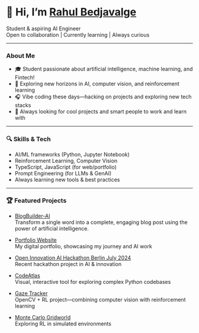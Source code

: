 <!--
## 📊 GitHub Stats

![Rahul's GitHub Stats](https://github-readme-stats.vercel.app/api?username=rahulbedjavalge&show_icons=true&theme=radical)
[![Rahul's GitHub Streak](https://github-readme-streak-stats.herokuapp.com/?user=rahulbedjavalge&theme=radical)](https://git.io/streak-stats)
![Top Langs](https://github-readme-stats.vercel.app/api/top-langs/?username=rahulbedjavalge&layout=compact&theme=radical)
-->

# 👋 Hi, I’m [Rahul Bedjavalge](https://stellar-cv-glow.lovable.app/)

Student & aspiring AI Engineer  
Open to collaboration | Currently learning | Always curious

---

### About Me

- 🎓 Student passionate about artificial intelligence, machine learning, and Fintech!
- 👀 Exploring new horizons in AI, computer vision, and reinforcement learning
-  🎧 Vibe coding these days—hacking on projects and exploring new tech stacks
- 📝 Always looking for cool projects and smart people to work and learn with

---

### 🔍 Skills & Tech

- AI/ML frameworks (Python, Jupyter Notebook)
- Reinforcement Learning, Computer Vision
- TypeScript, JavaScript (for web/portfolio)
- Prompt Engineering (for LLMs & GenAI)
- Always learning new tools & best practices

---

### 🏆 Featured Projects

- [BlogBuilder-AI](https://blogbuilder-ai.vercel.app/)     
 Transform a single word into a complete, engaging blog post using the power of artificial intelligence.

- [Portfolio Website](https://github.com/rahulbedjavalge/portfolio)  
  My digital portfolio, showcasing my journey and AI work

- [Open Innovation AI Hackathon Berlin July 2024](https://github.com/rahulbedjavalge/Open-Innovation-AI-Hackathon-Berlin-July-2024)  
  Recent hackathon project in AI & innovation

- [CodeAtlas](https://github.com/rahulbedjavalge/codeatlas)  
  Visual, interactive tool for exploring complex Python codebases

- [Gaze Tracker](https://github.com/rahulbedjavalge/gaze_tracker)  
  OpenCV + RL project—combining computer vision with reinforcement learning

- [Monte Carlo Gridworld](https://github.com/rahulbedjavalge/monte-carlo-gridworld)  
  Exploring RL in simulated environments

 <!--⚡ Fun fact:  
  I believe "lazy ambitious" is a superpower: I automate what I can and dream big!

---

_Thanks for stopping by! If you share similar interests or want to collaborate, let’s connect!_
